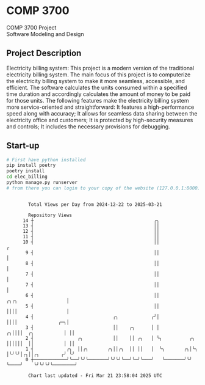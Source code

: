 # COMP 3700
COMP 3700 Project  
Software Modeling and Design
## Project Description
Electricity billing system: This project is a modern version of the traditional electricity billing system. The main focus of this project is to computerize the electricity billing system to make it more seamless, accessible, and efficient. The software calculates the units consumed within a specified time duration and accordingly calculates the amount of money to be paid for those units. The following features make the electricity billing system more service-oriented and straightforward: It features a high-performance speed along with accuracy; It allows for seamless data sharing between the electricity office and customers; It is protected by high-security measures and controls; It includes the necessary provisions for debugging.

## Start-up
```bash
# First have python installed
pip install poetry
poetry install
cd elec_billing
python manage.py runserver
# from there you can login to your copy of the website (127.0.0.1:8000), default creds are admin/admin
```

```

        Total Views per Day from 2024-12-22 to 2025-03-21

        Repository Views
      14 ┼                                            ╭╮
      13 ┤                                            ││
      12 ┤                                            ││
      11 ┤                                            ││
      10 ┤                                            ││                                          ╭
       9 ┤                                            ││                                          │
       8 ┤                                            ││                                          │
       7 ┤                                            ││                                          │
       7 ┤                                            ││                                          │
       6 ┤                                            ││                    ╭╮╭╮                  │
       5 ┤                                            ││                    ││││                  │
       4 ┤                             ╭╮            ╭╯│                    ││││               ╭─╮│
       3 ┤                             ││    ╭╮      │ │                  ╭╮││││  ╭╮           │ ││
       2 ┤                ╭╮           ││    ││ ╭╮   │ ╰╮          ╭╮     ││││││  ││           │ ││
       1 ┤            ╭╮  ││╭╮       ╭╮││╭╮  ││ ││   │  ╰╮       ╭╮│╰╮    │╰╯╰╯│╭╮││╭╮        ╭╯ ╰╯
       0 ┼────────────╯╰──╯╰╯╰───────╯╰╯╰╯╰──╯╰─╯╰───╯   ╰───────╯╰╯ ╰────╯    ╰╯╰╯╰╯╰────────╯

        Chart last updated - Fri Mar 21 23:58:04 2025 UTC
        
```
